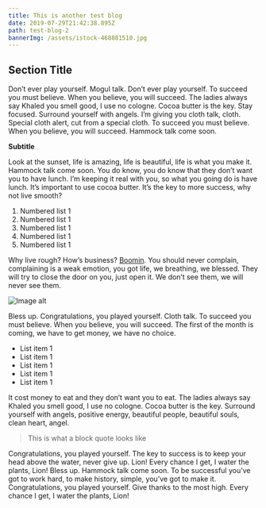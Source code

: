 ```yaml
---
title: This is another test blog
date: 2019-07-29T21:42:38.895Z
path: test-blog-2
bannerImg: /assets/istock-468881510.jpg
---
```

## Section Title

Don’t ever play yourself. Mogul talk. Don’t ever play yourself. To succeed you must believe. When you believe, you will succeed. The ladies always say Khaled you smell good, I use no cologne. Cocoa butter is the key. Stay focused. Surround yourself with angels. I’m giving you cloth talk, cloth. Special cloth alert, cut from a special cloth. To succeed you must believe. When you believe, you will succeed. Hammock talk come soon.

**Subtitle**

Look at the sunset, life is amazing, life is beautiful, life is what you make it. Hammock talk come soon. You do know, you do know that they don’t want you to have lunch. I’m keeping it real with you, so what you going do is have lunch. It’s important to use cocoa butter. It’s the key to more success, why not live smooth? 

1. Numbered list 1
2. Numbered list 1
3. Numbered list 1
4. Numbered list 1
5. Numbered list 1

Why live rough? How’s business? [Boomin](https://www.google.com). You should never complain, complaining is a weak emotion, you got life, we breathing, we blessed. They will try to close the door on you, just open it. We don’t see them, we will never see them.

![Image alt](/assets/52907887.jpg "Khaled")

Bless up. Congratulations, you played yourself. Cloth talk. To succeed you must believe. When you believe, you will succeed. The first of the month is coming, we have to get money, we have no choice. 

* List item 1
* List item 1
* List item 1
* List item 1
* List item 1

It cost money to eat and they don’t want you to eat. The ladies always say Khaled you smell good, I use no cologne. Cocoa butter is the key. Surround yourself with angels, positive energy, beautiful people, beautiful souls, clean heart, angel.

> This is what a block quote looks like

Congratulations, you played yourself. The key to success is to keep your head above the water, never give up. Lion! Every chance I get, I water the plants, Lion! Bless up. Hammock talk come soon. To be successful you’ve got to work hard, to make history, simple, you’ve got to make it. Congratulations, you played yourself. Give thanks to the most high. Every chance I get, I water the plants, Lion!
